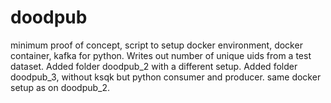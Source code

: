 # doodpub
minimum proof of concept, 
script to setup docker environment, docker container, kafka for python.
Writes out number of unique uids from  a test dataset.
Added folder doodpub_2 with a different setup.
Added folder doodpub_3, without ksqk but python consumer and producer. same docker setup as on doodpub_2.
